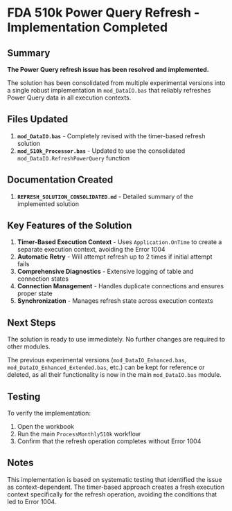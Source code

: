 # FDA 510k Power Query Refresh - Implementation Completed

## Summary

**The Power Query refresh issue has been resolved and implemented.**

The solution has been consolidated from multiple experimental versions into a single robust implementation in `mod_DataIO.bas` that reliably refreshes Power Query data in all execution contexts.

## Files Updated

1. **`mod_DataIO.bas`** - Completely revised with the timer-based refresh solution
2. **`mod_510k_Processor.bas`** - Updated to use the consolidated `mod_DataIO.RefreshPowerQuery` function

## Documentation Created

1. **`REFRESH_SOLUTION_CONSOLIDATED.md`** - Detailed summary of the implemented solution

## Key Features of the Solution

1. **Timer-Based Execution Context** - Uses `Application.OnTime` to create a separate execution context, avoiding the Error 1004
2. **Automatic Retry** - Will attempt refresh up to 2 times if initial attempt fails
3. **Comprehensive Diagnostics** - Extensive logging of table and connection states
4. **Connection Management** - Handles duplicate connections and ensures proper state
5. **Synchronization** - Manages refresh state across execution contexts

## Next Steps

The solution is ready to use immediately. No further changes are required to other modules.

The previous experimental versions (`mod_DataIO_Enhanced.bas`, `mod_DataIO_Enhanced_Extended.bas`, etc.) can be kept for reference or deleted, as all their functionality is now in the main `mod_DataIO.bas` module.

## Testing

To verify the implementation:
1. Open the workbook
2. Run the main `ProcessMonthly510k` workflow
3. Confirm that the refresh operation completes without Error 1004

## Notes

This implementation is based on systematic testing that identified the issue as context-dependent. The timer-based approach creates a fresh execution context specifically for the refresh operation, avoiding the conditions that led to Error 1004.
